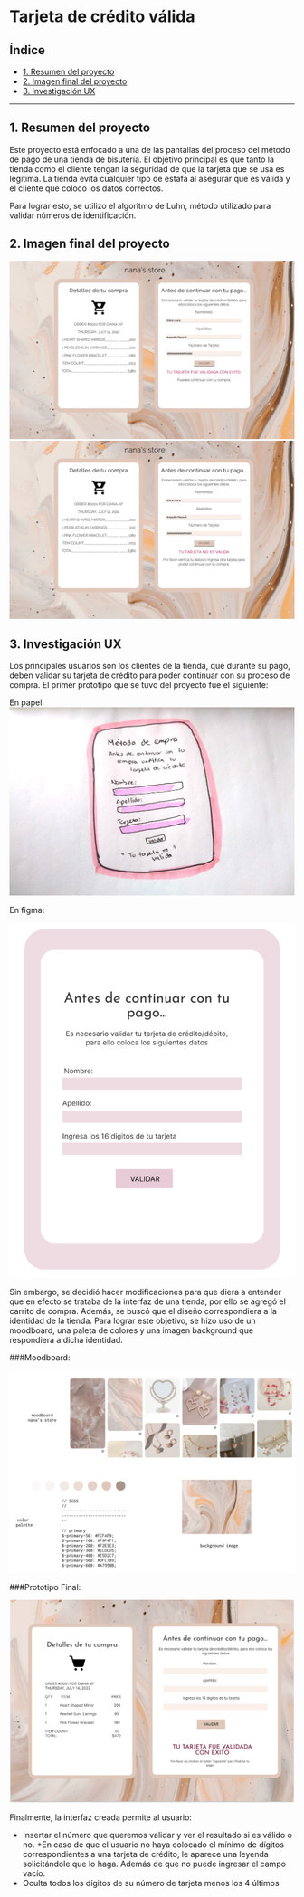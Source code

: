 # Tarjeta de crédito válida

## Índice

* [1. Resumen del proyecto](#1-resumen-del-proyecto)
* [2. Imagen final del proyecto](#2-imagen-final-del-proyecto)
* [3. Investigación UX](#3-investigación-ux)

***

## 1. Resumen del proyecto

Este proyecto está enfocado a una de las pantallas del proceso del método de pago de una tienda de bisutería. El objetivo principal es que tanto la tienda como el cliente tengan la seguridad de que la tarjeta que se usa es legítima. La tienda evita cualquier tipo de estafa al asegurar que es válida y el cliente que coloco los datos correctos.

Para lograr esto, se utilizo el algoritmo de Luhn, método utilizado para validar números de identificación.


## 2. Imagen final del proyecto

![pantalla tarjeta invalida](https://raw.githubusercontent.com/DianaAmpudia/CDMX013-card-validation/main/src/img/PF_TarjetaV.png)
![pantalla tarjeta invalida](https://raw.githubusercontent.com/DianaAmpudia/CDMX013-card-validation/main/src/img/PF_TarjetaI.png)

## 3. Investigación UX

Los principales usuarios son los clientes de la tienda, que durante su pago, deben validar su tarjeta de crédito para poder continuar con su proceso de compra. El primer prototipo que se tuvo del proyecto fue el siguiente:

En papel:
![boceto](https://raw.githubusercontent.com/DianaAmpudia/CDMX013-card-validation/main/src/img/boceto.jpg)


En figma:

![figma1](https://raw.githubusercontent.com/DianaAmpudia/CDMX013-card-validation/main/src/img/Figma1.png)

Sin embargo, se decidió hacer modificaciones para que diera a entender que en efecto se trataba de la interfaz de una tienda, por ello se agregó el carrito de compra.
Además, se buscó que el diseño correspondiera a la identidad de la tienda. Para lograr este objetivo, se hizo uso de un moodboard, una paleta de colores y una imagen background que respondiera a dicha identidad. 

###Moodboard: 

![moodboard](https://raw.githubusercontent.com/DianaAmpudia/CDMX013-card-validation/main/src/img/moodboard.png)

###Prototipo Final:

![figma2](https://raw.githubusercontent.com/DianaAmpudia/CDMX013-card-validation/main/src/img/Figma2.png)


Finalmente, la interfaz creada permite al usuario:
* Insertar el número que queremos validar y ver el resultado si es válido o no. 
*En caso de que el usuario no haya colocado el mínimo de dígitos correspondientes a una tarjeta de crédito, le aparece una leyenda solicitándole que lo haga. Además  de que no puede ingresar el campo vacío.
* Oculta todos los dígitos de su número de tarjeta menos los 4 últimos
